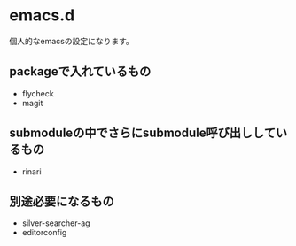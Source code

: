 # emacs.d
個人的なemacsの設定になります。

## packageで入れているもの
- flycheck
- magit

## submoduleの中でさらにsubmodule呼び出ししているもの
- rinari

## 別途必要になるもの
- silver-searcher-ag
- editorconfig

